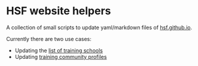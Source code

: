 # HSF website helpers

A collection of small scripts to update yaml/markdown files of [hsf.github.io](https://github.com/HSF/hsf.github.io/).

Currently there are two use cases:

* Updating the [list of training schools](https://hepsoftwarefoundation.org/Schools/events.html)
* Updating [training community profiles](https://hepsoftwarefoundation.org/training/community.html)
